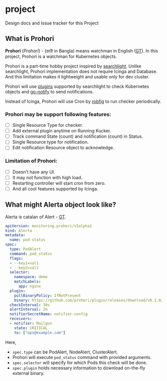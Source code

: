 # project
Design docs and Issue tracker for this Project

## What is Prohori

**Prohori** (_Praharī_) - (প্রহরী in Bangla) means watchman in English ([GT](https://translate.google.com/#en/bn/watchman)). In this project, Prohori is a watchman for Kubernetes objects.

Prohori is a part-time hobby project inspired by [searchlight](https://github.com/appscode/searchlight). Unlike searchlight, Prohori implementation does not require Icinga and Database. And this limitation makes it lightweight and usable only for dev cluster.

Prohori will use [plugins](https://github.com/appscode/searchlight/tree/master/plugins) supported by searchlight to check Kubernetes objects and [go-notify](https://github.com/appscode/go-notify) to send notifications.

Instead of Icinga, Prohori will use Cron by [robfig](https://github.com/robfig/cron) to run checker periodically.

### Prohori may be support following features:

- [ ] Single Resource Type for checker.
- [ ] Add external plugin anytime on Running Kucker.
- [ ] Track command State (count) and notification (count) in Status.
- [ ] Single Resource type for notification.
- [ ] Edit notification Resource object to acknowledge.

### Limitation of Prohori:

- [ ] Doesn't have any UI.
- [ ] It may not function with high load.
- [ ] Restarting controller will start cron from zero.
- [ ] And all cool features supported by Icinga.

## What might Alerta object look like?

Alerta is catalan of Alert - [GT](https://translate.google.com/#auto/ca/alert).

```yaml
apiVersion: monitoring.prohori/v1alpha1
kind: Alerta
metadata:
  name: pod-status
spec:
  type: PodAlert
  command: pod_status
  flags:
  - --key1=val1
  - --key2=val2
  selector:
    namespace: demo
    matchLabels:
      app: nginx
  plugin:
    pullBinaryPolicy: IfNotPresent
    binary: https://github.com/prohori/plugin/releases/download/v0.1.0/pod_status
  checkInterval: 30s
  alertInterval: 2m
  notifierSecretName: notifier-config
  receivers:
  - notifier: Mailgun
    state: CRITICAL
    to: ["ops@example.com"]
```

Here,
 - `spec.type` can be PodAlert, NodeAlert, ClusterAlert.
 - Prohori will execute `pod_status` command with provided arguments. 
 - `spec.selector` will specify for which Pods this check will be done.
 - `spec.plugin` holds necessary information to download on-the-fly external binary.
